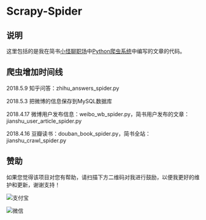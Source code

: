 Scrapy-Spider
============

说明
----

这里包括的是我在简书[小怪聊职场](https://www.jianshu.com/u/c34455009dd8)中[Python爬虫系统](https://www.jianshu.com/nb/18470815)中编写的文章的代码。

爬虫增加时间线
------------

2018.5.9
知乎问答：zhihu_answers_spider.py

2018.5.3
把微博的信息保存到MySQL数据库

2018.4.17
微博用户发布信息：weibo_wb_spider.py，简书用户发布的文章：jianshu_user_article_spider.py

2018.4.16
豆瓣读书：douban_book_spider.py，简书全站：jianshu_crawl_spider.py


赞助
------------
如果您觉得该项目对您有帮助，请扫描下方二维码对我进行鼓励，以便我更好的维护和更新，谢谢支持！

![支付宝](https://github.com/huangtao1208/scrapy_spider/master/img/zhifubao.jpeg)

![微信](https://github.com/huangtao1208/scrapy_spider/master/img/weixin.jpeg)

